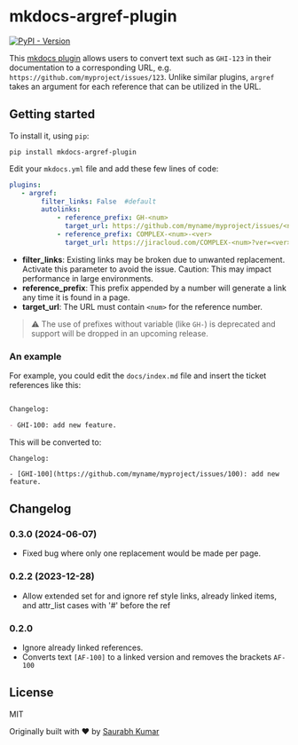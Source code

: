 # mkdocs-argref-plugin

[![PyPI - Version](https://img.shields.io/pypi/v/mkdocs-argref-plugin)](https://pypi.org/project/mkdocs-argref-plugin/)

This [mkdocs plugin](http://www.mkdocs.org/user-guide/plugins/)
allows users to convert text such as `GHI-123` in their documentation to a 
corresponding URL, e.g. `https://github.com/myproject/issues/123`. Unlike similar
plugins, `argref` takes an argument for each reference that can be utilized
in the URL.


## Getting started
To install it, using `pip`:

```
pip install mkdocs-argref-plugin
```

Edit your `mkdocs.yml` file and add these few lines of code:

```yaml
plugins:
   - argref:
        filter_links: False  #default
        autolinks:
            - reference_prefix: GH-<num>
              target_url: https://github.com/myname/myproject/issues/<num>
            - reference_prefix: COMPLEX-<num>-<ver>
              target_url: https://jiracloud.com/COMPLEX-<num>?ver=<ver>
```

- __filter_links__: Existing links may be broken due to unwanted replacement. Activate this parameter to avoid the issue. Caution: This may impact performance in large environments.
- __reference_prefix__: This prefix appended by a number will generate a link any time it is found in a page.
- __target_url__: The URL must contain `<num>` for the reference number.

> ⚠️ The use of prefixes without variable (like `GH-`) is deprecated and support will be dropped in an upcoming release.

### An example

For example, you could edit the `docs/index.md` file and insert the ticket references like this:

````markdown

Changelog:

- GHI-100: add new feature.

````

This will be converted to:

```
Changelog:

- [GHI-100](https://github.com/myname/myproject/issues/100): add new feature.

```

## Changelog

### 0.3.0 (2024-06-07)

- Fixed bug where only one replacement would be made per page.

### 0.2.2 (2023-12-28)

- Allow extended set for <num> and ignore ref style links, already linked items, and attr_list cases with '#' before the ref

### 0.2.0
- Ignore already linked references.
- Converts text `[AF-100]` to a linked version and removes the brackets `AF-100`

## License

MIT

Originally built with ❤️ by [Saurabh Kumar](https://saurabh-kumar.com?ref=autolink-references-mkdocs-plugin)
